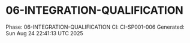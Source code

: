 # 06-INTEGRATION-QUALIFICATION
Phase: 06-INTEGRATION-QUALIFICATION
CI: CI-SP001-006
Generated: Sun Aug 24 22:41:13 UTC 2025

